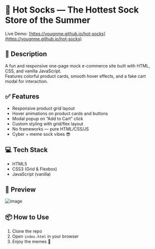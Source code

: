 # 🧦 Hot Socks — The Hottest Sock Store of the Summer

Live Demo: [https://yougnme.github.io/hot-socks](https://yougnme.github.io/hot-socks)

## 📄 Description

A fun and responsive one-page mock e-commerce site built with HTML, CSS, and vanilla JavaScript.  
Features colorful product cards, smooth hover effects, and a fake cart modal for interaction.

## ✅ Features

- Responsive product grid layout
- Hover animations on product cards and buttons
- Modal popup on “Add to Cart” click
- Custom styling with grid/flex layout
- No frameworks — pure HTML/CSS/JS
- Cyber + meme sock vibes 😎

## 💻 Tech Stack

- HTML5
- CSS3 (Grid & Flexbox)
- JavaScript (vanilla)

## 📸 Preview

![image](https://github.com/user-attachments/assets/50f74cca-e3a8-4fc8-b95f-28c2fdd66b89)


## 📦 How to Use

1. Clone the repo  
2. Open `index.html` in your browser  
3. Enjoy the memes 🧦
